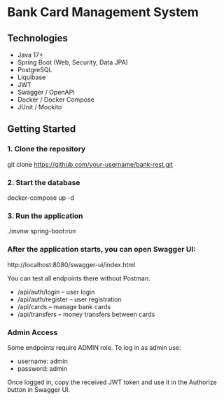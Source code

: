 # Bank Card Management System

## Technologies
- Java 17+
- Spring Boot (Web, Security, Data JPA)
- PostgreSQL
- Liquibase
- JWT
- Swagger / OpenAPI
- Docker / Docker Compose
- JUnit / Mockito

## Getting Started

### 1. Clone the repository
git clone https://github.com/your-username/bank-rest.git

### 2. Start the database
docker-compose up -d

### 3. Run the application
./mvnw spring-boot:run

### After the application starts, you can open Swagger UI:
http://localhost:8080/swagger-ui/index.html

You can test all endpoints there without Postman.

- /api/auth/login – user login
- /api/auth/register – user registration
- /api/cards – manage bank cards
- /api/transfers – money transfers between cards

### Admin Access
Some endpoints require ADMIN role.
To log in as admin use:

- username: admin
- password: admin

Once logged in, copy the received JWT token and use it in the Authorize button in Swagger UI.
